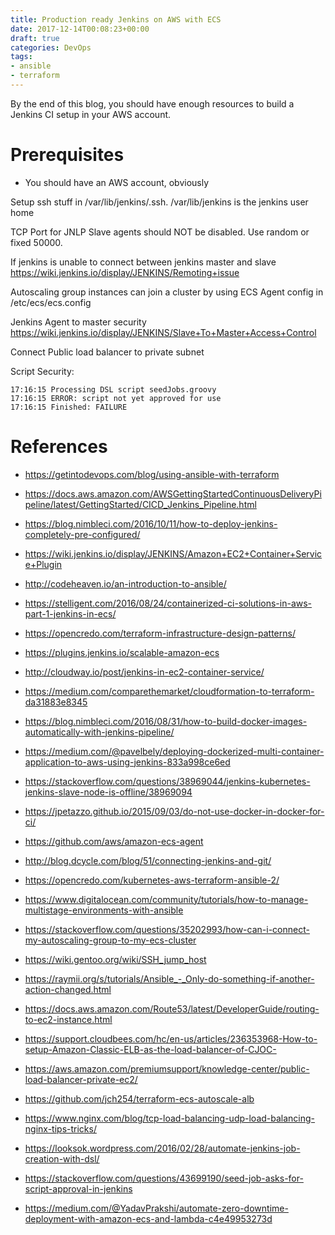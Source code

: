 ```yaml
---
title: Production ready Jenkins on AWS with ECS
date: 2017-12-14T00:08:23+00:00
draft: true
categories: DevOps
tags:
- ansible
- terraform
---
```


By the end of this blog, you should have enough resources to build a Jenkins CI setup in your AWS account.

# Prerequisites
- You should have an AWS account, obviously

Setup ssh stuff in /var/lib/jenkins/.ssh. /var/lib/jenkins is the jenkins user home

TCP Port for JNLP Slave agents should NOT be disabled. Use random or fixed 50000.

If jenkins is unable to connect between jenkins master and slave https://wiki.jenkins.io/display/JENKINS/Remoting+issue

Autoscaling group instances can join a cluster by using ECS Agent config in /etc/ecs/ecs.config

Jenkins Agent to master security https://wiki.jenkins.io/display/JENKINS/Slave+To+Master+Access+Control

Connect Public load balancer to private subnet

Script Security:
```
17:16:15 Processing DSL script seedJobs.groovy
17:16:15 ERROR: script not yet approved for use
17:16:15 Finished: FAILURE
```

# References
- https://getintodevops.com/blog/using-ansible-with-terraform
- https://docs.aws.amazon.com/AWSGettingStartedContinuousDeliveryPipeline/latest/GettingStarted/CICD_Jenkins_Pipeline.html
- https://blog.nimbleci.com/2016/10/11/how-to-deploy-jenkins-completely-pre-configured/
- https://wiki.jenkins.io/display/JENKINS/Amazon+EC2+Container+Service+Plugin
- http://codeheaven.io/an-introduction-to-ansible/
- https://stelligent.com/2016/08/24/containerized-ci-solutions-in-aws-part-1-jenkins-in-ecs/
- https://opencredo.com/terraform-infrastructure-design-patterns/
- https://plugins.jenkins.io/scalable-amazon-ecs
- http://cloudway.io/post/jenkins-in-ec2-container-service/
- https://medium.com/comparethemarket/cloudformation-to-terraform-da31883e8345
- https://blog.nimbleci.com/2016/08/31/how-to-build-docker-images-automatically-with-jenkins-pipeline/
- https://medium.com/@pavelbely/deploying-dockerized-multi-container-application-to-aws-using-jenkins-833a998ce6ed
- https://stackoverflow.com/questions/38969044/jenkins-kubernetes-jenkins-slave-node-is-offline/38969094
- https://jpetazzo.github.io/2015/09/03/do-not-use-docker-in-docker-for-ci/
- https://github.com/aws/amazon-ecs-agent
- http://blog.dcycle.com/blog/51/connecting-jenkins-and-git/
- https://opencredo.com/kubernetes-aws-terraform-ansible-2/
- https://www.digitalocean.com/community/tutorials/how-to-manage-multistage-environments-with-ansible
- https://stackoverflow.com/questions/35202993/how-can-i-connect-my-autoscaling-group-to-my-ecs-cluster
- https://wiki.gentoo.org/wiki/SSH_jump_host
- https://raymii.org/s/tutorials/Ansible_-_Only-do-something-if-another-action-changed.html
- https://docs.aws.amazon.com/Route53/latest/DeveloperGuide/routing-to-ec2-instance.html
- https://support.cloudbees.com/hc/en-us/articles/236353968-How-to-setup-Amazon-Classic-ELB-as-the-load-balancer-of-CJOC-
- https://aws.amazon.com/premiumsupport/knowledge-center/public-load-balancer-private-ec2/

- https://github.com/jch254/terraform-ecs-autoscale-alb

- https://www.nginx.com/blog/tcp-load-balancing-udp-load-balancing-nginx-tips-tricks/
- https://looksok.wordpress.com/2016/02/28/automate-jenkins-job-creation-with-dsl/
- https://stackoverflow.com/questions/43699190/seed-job-asks-for-script-approval-in-jenkins
- https://medium.com/@YadavPrakshi/automate-zero-downtime-deployment-with-amazon-ecs-and-lambda-c4e49953273d
